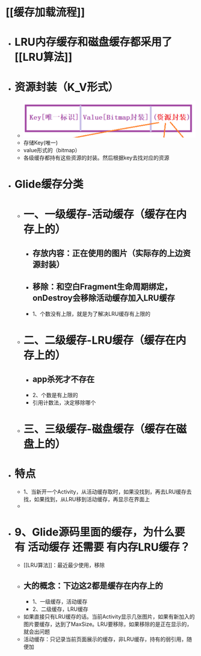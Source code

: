 # [[缓存加载流程]]
- # LRU内存缓存和磁盘缓存都采用了[[LRU算法]]
- # 资源封装（K_V形式）
	- ![image.png](../assets/image_1691918533271_0.png)
	- 存储Key(唯一)
	- value形式的（bitmap）
	- 各级缓存都持有这些资源的封装。然后根据key去找对应的资源
- # Glide缓存分类
	- # 一、一级缓存-活动缓存（缓存在内存上的）
		- ## 存放内容：正在使用的图片（实际存的上边资源封装）
		- ## 移除：和空白Fragment生命周期绑定，onDestroy会移除活动缓存加入LRU缓存
		- 1、个数没有上限，就是为了解决LRU缓存有上限的
	- # 二、二级缓存-LRU缓存（缓存在内存上的）
		- ## app杀死才不存在
		- 2、个数是有上限的
		- 引用计数法，决定移除哪个
	- # 三、三级缓存-磁盘缓存（缓存在磁盘上的）
- # 特点
	- 1、当新开一个Activity，从活动缓存取时，如果没找到，再去LRU缓存去找，如果找到，从LRU移到活动缓存，再显示在界面上
	-
- # 9、Glide源码里面的缓存，为什么要有 活动缓存 还需要 有内存LRU缓存？
	- [[LRU算法]]：最近最少使用，移除
	- ## 大的概念：下边这2都是缓存在内存上的
		- 1、一级缓存，活动缓存
		- 2、二级缓存，LRU缓存
	- 如果直接只有LRU缓存的话。当前Activity显示几张图片，如果有新加入的图片要缓存，达到了MaxSize。LRU要移除，如果移除的是正在显示的，就会出问题
	- 活动缓存：只记录当前页面展示的缓存，非LRU缓存，持有的弱引用，随便加